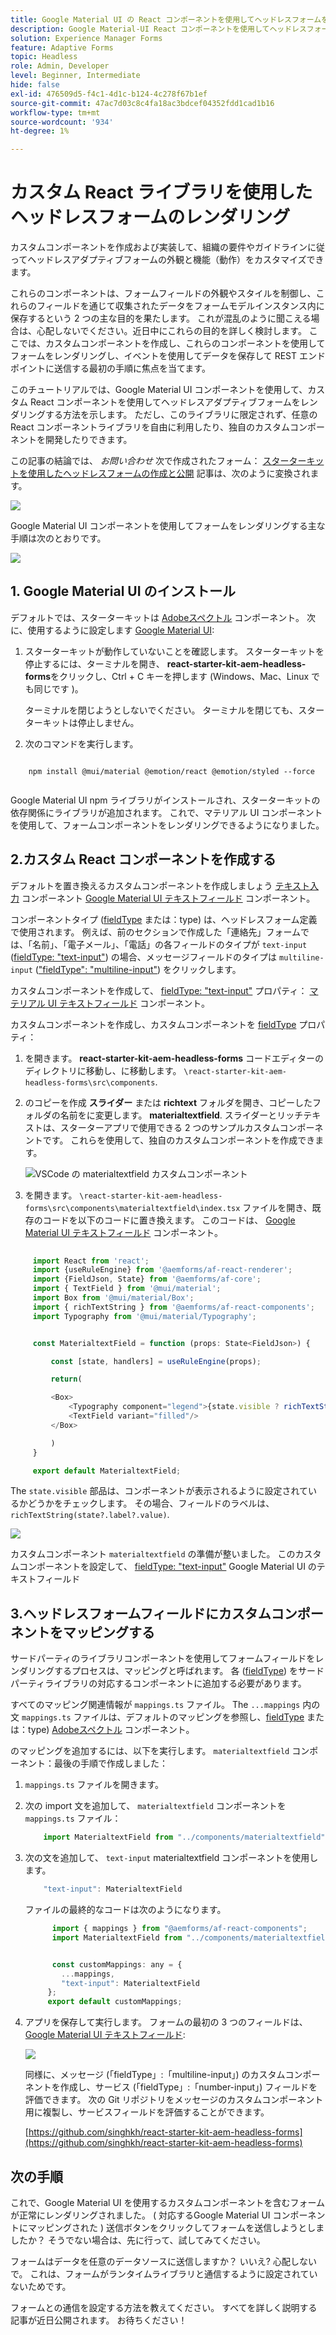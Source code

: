 ```yaml
---
title: Google Material UI の React コンポーネントを使用してヘッドレスフォームをレンダリングする
description: Google Material-UI React コンポーネントを使用してヘッドレスフォームをレンダリングする方法を説明します。 この包括的なガイドでは、ヘッドレスアダプティブFormsのカスタムコンポーネントを作成し、Google Material-UI React コンポーネントをマッピングして使用し、ヘッドレスアダプティブフォームのスタイルを設定する手順を順を追って説明します。
solution: Experience Manager Forms
feature: Adaptive Forms
topic: Headless
role: Admin, Developer
level: Beginner, Intermediate
hide: false
exl-id: 476509d5-f4c1-4d1c-b124-4c278f67b1ef
source-git-commit: 47ac7d03c8c4fa18ac3bdcef04352fdd1cad1b16
workflow-type: tm+mt
source-wordcount: '934'
ht-degree: 1%

---
```



# カスタム React ライブラリを使用したヘッドレスフォームのレンダリング

カスタムコンポーネントを作成および実装して、組織の要件やガイドラインに従ってヘッドレスアダプティブフォームの外観と機能（動作）をカスタマイズできます。

これらのコンポーネントは、フォームフィールドの外観やスタイルを制御し、これらのフィールドを通じて収集されたデータをフォームモデルインスタンス内に保存するという 2 つの主な目的を果たします。 これが混乱のように聞こえる場合は、心配しないでください。近日中にこれらの目的を詳しく検討します。 ここでは、カスタムコンポーネントを作成し、これらのコンポーネントを使用してフォームをレンダリングし、イベントを使用してデータを保存して REST エンドポイントに送信する最初の手順に焦点を当てます。

このチュートリアルでは、Google Material UI コンポーネントを使用して、カスタム React コンポーネントを使用してヘッドレスアダプティブフォームをレンダリングする方法を示します。 ただし、このライブラリに限定されず、任意の React コンポーネントライブラリを自由に利用したり、独自のカスタムコンポーネントを開発したりできます。

この記事の結論では、 _お問い合わせ_ 次で作成されたフォーム： [スターターキットを使用したヘッドレスフォームの作成と公開](create-and-publish-a-headless-form.md) 記事は、次のように変換されます。

![](assets/headless-adaptive-form-with-google-material-ui-components.png)


Google Material UI コンポーネントを使用してフォームをレンダリングする主な手順は次のとおりです。

![](assets/headless-forms-graphics-source-main.svg)

## 1. Google Material UI のインストール

デフォルトでは、スターターキットは [Adobeスペクトル](https://spectrum.adobe.com/) コンポーネント。 次に、使用するように設定します [Google Material UI](https://mui.com/):

1. スターターキットが動作していないことを確認します。 スターターキットを停止するには、ターミナルを開き、 **react-starter-kit-aem-headless-forms**&#x200B;をクリックし、Ctrl + C キーを押します (Windows、Mac、Linux でも同じです )。

   ターミナルを閉じようとしないでください。 ターミナルを閉じても、スターターキットは停止しません。

1. 次のコマンドを実行します。

```shell
    
    npm install @mui/material @emotion/react @emotion/styled --force
    
```

Google Material UI npm ライブラリがインストールされ、スターターキットの依存関係にライブラリが追加されます。 これで、マテリアル UI コンポーネントを使用して、フォームコンポーネントをレンダリングできるようになりました。


## 2.カスタム React コンポーネントを作成する

デフォルトを置き換えるカスタムコンポーネントを作成しましょう [テキスト入力](https://spectrum.adobe.com/page/text-field/) コンポーネント [Google Material UI テキストフィールド](https://mui.com/material-ui/react-text-field/) コンポーネント。

コンポーネントタイプ ([fieldType](https://opensource.adobe.com/aem-forms-af-runtime/storybook/?path=/story/reference-json-properties-fieldtype--text-input) または：type) は、ヘッドレスフォーム定義で使用されます。 例えば、前のセクションで作成した「連絡先」フォームでは、「名前」、「電子メール」、「電話」の各フィールドのタイプが `text-input` ([fieldType: &quot;text-input&quot;](https://opensource.adobe.com/aem-forms-af-runtime/storybook/?path=/docs/adaptive-form-components-text-input-field--def)) の場合、メッセージフィールドのタイプは `multiline-input` ([&quot;fieldType&quot;: &quot;multiline-input&quot;](https://opensource.adobe.com/aem-forms-af-runtime/storybook/?path=/docs/reference-json-properties-fieldtype--multiline-input)) をクリックします。


カスタムコンポーネントを作成して、 [fieldType: &quot;text-input&quot;](https://opensource.adobe.com/aem-forms-af-runtime/storybook/?path=/docs/adaptive-form-components-text-input-field--def) プロパティ： [マテリアル UI テキストフィールド](https://mui.com/material-ui/react-text-field/) コンポーネント。


カスタムコンポーネントを作成し、カスタムコンポーネントを [fieldType](https://opensource.adobe.com/aem-forms-af-runtime/storybook/?path=/docs/adaptive-form-components-text-input-field--def) プロパティ：

1. を開きます。 **react-starter-kit-aem-headless-forms** コードエディターのディレクトリに移動し、に移動します。 `\react-starter-kit-aem-headless-forms\src\components`.


1. のコピーを作成 **スライダー** または **richtext** フォルダを開き、コピーしたフォルダの名前をに変更します。 **materialtextfield**. スライダーとリッチテキストは、スターターアプリで使用できる 2 つのサンプルカスタムコンポーネントです。 これらを使用して、独自のカスタムコンポーネントを作成できます。

   ![VSCode の materialtextfield カスタムコンポーネント](/help/assets/richtext-custom-component-in-vscode.png)

1. を開きます。 `\react-starter-kit-aem-headless-forms\src\components\materialtextfield\index.tsx` ファイルを開き、既存のコードを以下のコードに置き換えます。 このコードは、 [Google Material UI テキストフィールド](https://mui.com/material-ui/react-text-field/) コンポーネント。

```JavaScript
 
     import React from 'react';
     import {useRuleEngine} from '@aemforms/af-react-renderer';
     import {FieldJson, State} from '@aemforms/af-core';
     import { TextField } from '@mui/material';
     import Box from '@mui/material/Box';
     import { richTextString } from '@aemforms/af-react-components';
     import Typography from '@mui/material/Typography';


     const MaterialtextField = function (props: State<FieldJson>) {

         const [state, handlers] = useRuleEngine(props);

         return(

         <Box>
             <Typography component="legend">{state.visible ? richTextString(state?.label?.value): ""} </Typography>
             <TextField variant="filled"/>
         </Box>

         )
     }

     export default MaterialtextField;
```


The `state.visible` 部品は、コンポーネントが表示されるように設定されているかどうかをチェックします。 その場合、フィールドのラベルは、 `richTextString(state?.label?.value)`.

![](/help/assets/material-text-field.png)


カスタムコンポーネント `materialtextfield` の準備が整いました。 このカスタムコンポーネントを設定して、  [fieldType: &quot;text-input&quot;](https://opensource.adobe.com/aem-forms-af-runtime/storybook/?path=/docs/adaptive-form-components-text-input-field--def) Google Material UI のテキストフィールド

## 3.ヘッドレスフォームフィールドにカスタムコンポーネントをマッピングする

サードパーティのライブラリコンポーネントを使用してフォームフィールドをレンダリングするプロセスは、マッピングと呼ばれます。 各 ([fieldType](https://opensource.adobe.com/aem-forms-af-runtime/storybook/?path=/story/reference-json-properties-fieldtype--text-input)) をサードパーティライブラリの対応するコンポーネントに追加する必要があります。

すべてのマッピング関連情報が `mappings.ts` ファイル。 The `...mappings` 内の文 `mappings.ts` ファイルは、デフォルトのマッピングを参照し、[fieldType](https://opensource.adobe.com/aem-forms-af-runtime/storybook/?path=/story/reference-json-properties-fieldtype--text-input) または：type) [Adobeスペクトル](https://spectrum.adobe.com/page/text-field/) コンポーネント。

のマッピングを追加するには、以下を実行します。  `materialtextfield` コンポーネント：最後の手順で作成しました：

1. `mappings.ts` ファイルを開きます。

1. 次の import 文を追加して、 `materialtextfield` コンポーネントを `mappings.ts` ファイル：


   ```JavaScript
       import MaterialtextField from "../components/materialtextfield";
   ```

1. 次の文を追加して、 `text-input` materialtextfield コンポーネントを使用します。


   ```JavaScript
       "text-input": MaterialtextField
   ```

   ファイルの最終的なコードは次のようになります。

   ```JavaScript
         import { mappings } from "@aemforms/af-react-components";
         import MaterialtextField from "../components/materialtextfield";
   
   
         const customMappings: any = {
           ...mappings,
           "text-input": MaterialtextField
        };
        export default customMappings;
   ```

1. アプリを保存して実行します。 フォームの最初の 3 つのフィールドは、 [Google Material UI テキストフィールド](https://mui.com/material-ui/react-text-field/):

   ![](assets/material-text-field-form-rendetion.png)


   同様に、メッセージ (「fieldType」:「multiline-input」) のカスタムコンポーネントを作成し、サービス (「fieldType」:「number-input」) フィールドを評価できます。 次の Git リポジトリをメッセージのカスタムコンポーネント用に複製し、サービスフィールドを評価することができます。

   [https://github.com/singhkh/react-starter-kit-aem-headless-forms](https://github.com/singhkh/react-starter-kit-aem-headless-forms)

## 次の手順

これで、Google Material UI を使用するカスタムコンポーネントを含むフォームが正常にレンダリングされました。 ( 対応するGoogle Material UI コンポーネントにマッピングされた ) 送信ボタンをクリックしてフォームを送信しようとしましたか？ そうでない場合は、先に行って、試してみてください。

フォームはデータを任意のデータソースに送信しますか？ いいえ? 心配しないで。 これは、フォームがランタイムライブラリと通信するように設定されていないためです。

フォームとの通信を設定する方法を教えてください。 すべてを詳しく説明する記事が近日公開されます。 お待ちください！
